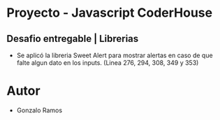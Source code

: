 # Proyecto  -  Javascript CoderHouse

## Desafio entregable | Librerias

- Se aplicó la libreria Sweet Alert para mostrar alertas en caso de que falte algun dato en los inputs. (Linea 276, 294, 308, 349 y 353)

# Autor
* Gonzalo Ramos

